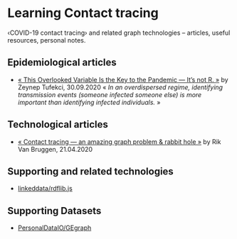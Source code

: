 # Learning Contact tracing

‹COVID-19 contact tracing› and related graph technologies – articles, useful resources, personal notes.

## Epidemiological articles

* [« This Overlooked Variable Is the Key to the Pandemic — It’s not R. »](https://www.theatlantic.com/health/archive/2020/09/k-overlooked-variable-driving-pandemic/616548/) by Zeynep Tufekci, 30.09.2020 « _In an overdispersed regime, identifying transmission events (someone infected someone else) is more important than identifying infected individuals._ »

## Technological articles

* [« Contact tracing — an amazing graph problem & rabbit hole »](https://blog.bruggen.com/2020/04/covid-19-contact-tracing-blogpost-part_21.html) by Rik Van Bruggen, 21.04.2020

## Supporting and related technologies

* [linkeddata/rdflib.js](https://linkeddata.github.io/rdflib.js/doc/)

## Supporting Datasets

* [PersonalDataIO/GEgraph](https://github.com/PersonalDataIO/GEgraph)
